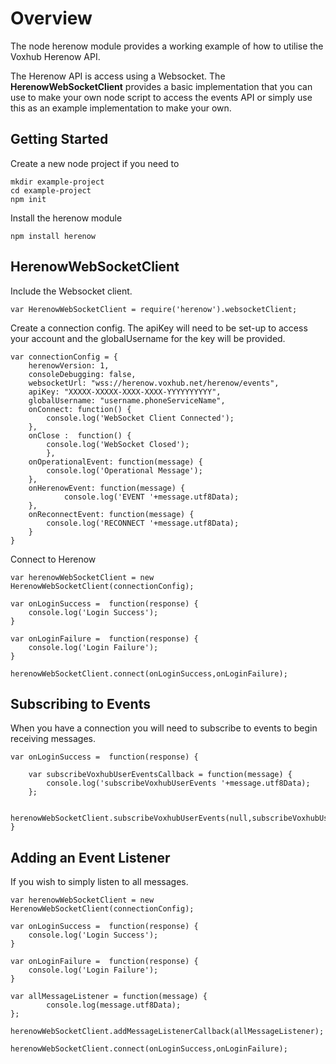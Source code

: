 # Overview

The node herenow module provides a working example of how to utilise the Voxhub Herenow API.

The Herenow API is access using a Websocket. The **HerenowWebSocketClient** provides a basic implementation that you can use to make your own
node script to access the events API or simply use this as an example implementation to make your own.


## Getting Started ##

Create a new node project if you need to

```
mkdir example-project
cd example-project
npm init
```

Install the herenow module

```
npm install herenow
```



## HerenowWebSocketClient


Include the Websocket client.

```
var HerenowWebSocketClient = require('herenow').websocketClient;

```

Create a connection config. The apiKey will need to be set-up to access your account and the globalUsername for the key will be provided.

```
var connectionConfig = {
	herenowVersion: 1,
	consoleDebugging: false,
	websocketUrl: "wss://herenow.voxhub.net/herenow/events",
	apiKey: "XXXXX-XXXXX-XXXX-XXXX-YYYYYYYYYY",
	globalUsername: "username.phoneServiceName",
	onConnect: function() {
		console.log('WebSocket Client Connected');
	},
	onClose :  function() {
		console.log('WebSocket Closed');
		},
	onOperationalEvent: function(message) {
		console.log('Operational Message');
	},
	onHerenowEvent: function(message) {		
			console.log('EVENT '+message.utf8Data);			
	},
	onReconnectEvent: function(message) {
		console.log('RECONNECT '+message.utf8Data);
	}
}
```

Connect to Herenow

```
var herenowWebSocketClient = new HerenowWebSocketClient(connectionConfig);

var onLoginSuccess =  function(response) {
	console.log('Login Success');	
}  

var onLoginFailure =  function(response) {
	console.log('Login Failure');	
}  

herenowWebSocketClient.connect(onLoginSuccess,onLoginFailure);
```

## Subscribing to Events ##

When you have a connection you will need to subscribe to events to begin receiving messages.


```
var onLoginSuccess =  function(response) {
	
	var subscribeVoxhubUserEventsCallback = function(message) {
		console.log('subscribeVoxhubUserEvents '+message.utf8Data);
	};

	herenowWebSocketClient.subscribeVoxhubUserEvents(null,subscribeVoxhubUserEventsCallback);	
}
```

## Adding an Event Listener ##

If you wish to simply listen to all messages.

```
var herenowWebSocketClient = new HerenowWebSocketClient(connectionConfig);

var onLoginSuccess =  function(response) {
	console.log('Login Success');	
}  

var onLoginFailure =  function(response) {
	console.log('Login Failure');	
}  

var allMessageListener = function(message) {
		console.log(message.utf8Data);
};

herenowWebSocketClient.addMessageListenerCallback(allMessageListener);

herenowWebSocketClient.connect(onLoginSuccess,onLoginFailure);
```


